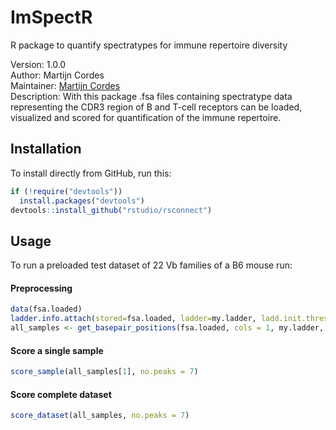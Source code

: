 # ImSpectR
R package to quantify spectratypes for immune repertoire diversity

Version: 1.0.0<br>
Author: Martijn Cordes<br>
Maintainer: [Martijn Cordes](mailto:m.cordes@lumc.nl) <br>
Description: With this package .fsa files containing spectratype data representing the CDR3 region of B and T-cell receptors can be loaded, visualized and scored for quantification of the immune repertoire. 

## Installation

To install directly from GitHub, run this:

```r
if (!require("devtools"))
  install.packages("devtools")
devtools::install_github("rstudio/rsconnect")
```

## Usage

To run a preloaded test dataset of 22 Vb families of a B6 mouse run:

#### Preprocessing

```r
data(fsa.loaded)
ladder.info.attach(stored=fsa.loaded, ladder=my.ladder, ladd.init.thresh=1000, draw=F,method="iter2")
all_samples <- get_basepair_positions(fsa.loaded, cols = 1, my.ladder, channel.ladder=NULL,  init.thresh=1750, ladd.init.thresh=1000)
```
#### Score a single sample 

```r
score_sample(all_samples[1], no.peaks = 7)
```
#### Score complete dataset

```r
score_dataset(all_samples, no.peaks = 7)
```
